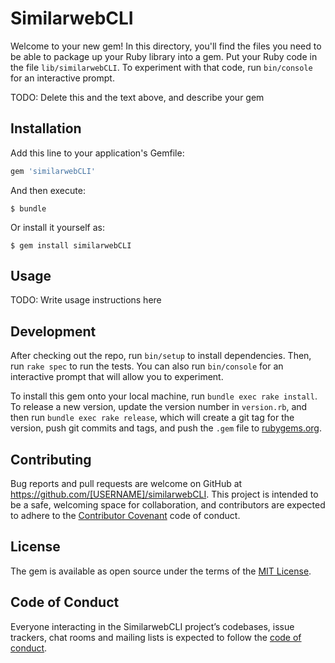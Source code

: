 # SimilarwebCLI

Welcome to your new gem! In this directory, you'll find the files you need to be able to package up your Ruby library into a gem. Put your Ruby code in the file `lib/similarwebCLI`. To experiment with that code, run `bin/console` for an interactive prompt.

TODO: Delete this and the text above, and describe your gem

## Installation

Add this line to your application's Gemfile:

```ruby
gem 'similarwebCLI'
```

And then execute:

    $ bundle

Or install it yourself as:

    $ gem install similarwebCLI

## Usage

TODO: Write usage instructions here

## Development

After checking out the repo, run `bin/setup` to install dependencies. Then, run `rake spec` to run the tests. You can also run `bin/console` for an interactive prompt that will allow you to experiment.

To install this gem onto your local machine, run `bundle exec rake install`. To release a new version, update the version number in `version.rb`, and then run `bundle exec rake release`, which will create a git tag for the version, push git commits and tags, and push the `.gem` file to [rubygems.org](https://rubygems.org).

## Contributing

Bug reports and pull requests are welcome on GitHub at https://github.com/[USERNAME]/similarwebCLI. This project is intended to be a safe, welcoming space for collaboration, and contributors are expected to adhere to the [Contributor Covenant](http://contributor-covenant.org) code of conduct.

## License

The gem is available as open source under the terms of the [MIT License](https://opensource.org/licenses/MIT).

## Code of Conduct

Everyone interacting in the SimilarwebCLI project’s codebases, issue trackers, chat rooms and mailing lists is expected to follow the [code of conduct](https://github.com/[USERNAME]/similarwebCLI/blob/master/CODE_OF_CONDUCT.md).
